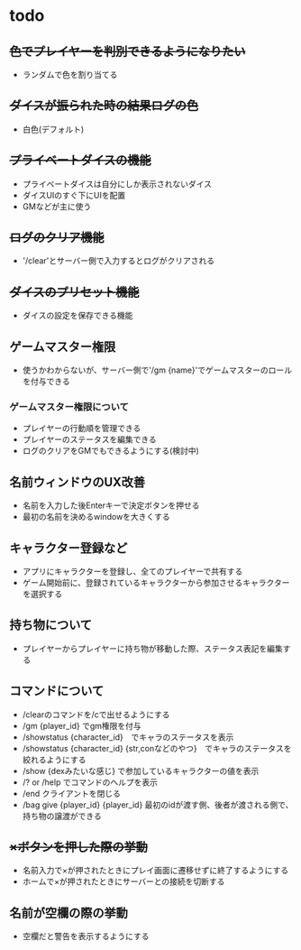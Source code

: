 # todo

## ~~色でプレイヤーを判別できるようになりたい~~ 
- ランダムで色を割り当てる

## ~~ダイスが振られた時の結果ログの色~~
- 白色(デフォルト)

## ~~プライベートダイスの機能~~
- プライベートダイスは自分にしか表示されないダイス
- ダイスUIのすぐ下にUIを配置
- GMなどが主に使う

## ~~ログのクリア機能~~
- '/clear'とサーバー側で入力するとログがクリアされる

## ~~ダイスのプリセット機能~~
- ダイスの設定を保存できる機能

## 

## ゲームマスター権限
- 使うかわからないが、サーバー側で'/gm {name}'でゲームマスターのロールを付与できる

### ゲームマスター権限について
- プレイヤーの行動順を管理できる
- プレイヤーのステータスを編集できる
- ログのクリアをGMでもできるようにする(検討中)


## 名前ウィンドウのUX改善
- 名前を入力した後Enterキーで決定ボタンを押せる
- 最初の名前を決めるwindowを大きくする

## キャラクター登録など
- アプリにキャラクターを登録し、全てのプレイヤーで共有する
- ゲーム開始前に、登録されているキャラクターから参加させるキャラクターを選択する

## 持ち物について
- プレイヤーからプレイヤーに持ち物が移動した際、ステータス表記を編集する

## コマンドについて
- /clearのコマンドを/cで出せるようにする
- /gm {player_id} でgm権限を付与
- /showstatus {character_id}　でキャラのステータスを表示
- /showstatus {character_id} {str,conなどのやつ}　でキャラのステータスを絞れるようにする
- /show {dexみたいな感じ} で参加しているキャラクターの値を表示
- /? or /help でコマンドのヘルプを表示
- /end クライアントを閉じる
- /bag give {player_id} {player_id} 最初のidが渡す側、後者が渡される側で、持ち物の譲渡ができる

## ~~×ボタンを押した際の挙動~~
- 名前入力で×が押されたときにプレイ画面に遷移せずに終了するようにする
- ホームで×が押されたときにサーバーとの接続を切断する

## 名前が空欄の際の挙動
- 空欄だと警告を表示するようにする
